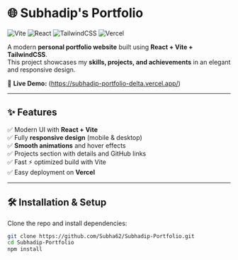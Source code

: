 # 🌐 Subhadip's Portfolio

![Vite](https://img.shields.io/badge/Vite-4A90E2?style=for-the-badge&logo=vite&logoColor=white)
![React](https://img.shields.io/badge/React-20232A?style=for-the-badge&logo=react&logoColor=61DAFB)
![TailwindCSS](https://img.shields.io/badge/TailwindCSS-38B2AC?style=for-the-badge&logo=tailwind-css&logoColor=white)
![Vercel](https://img.shields.io/badge/Deployed%20on-Vercel-black?style=for-the-badge&logo=vercel)

A modern **personal portfolio website** built using **React + Vite + TailwindCSS**.  
This project showcases my **skills, projects, and achievements** in an elegant and responsive design.  

🔗 **Live Demo:** (https://subhadip-portfolio-delta.vercel.app/)

---

## ✨ Features

✅ Modern UI with **React + Vite**  
✅ Fully **responsive design** (mobile & desktop)  
✅ **Smooth animations** and hover effects  
✅ Projects section with details and GitHub links  
✅ Fast ⚡ optimized build with Vite  
✅ Easy deployment on **Vercel**  

---




## 🛠️ Installation & Setup

Clone the repo and install dependencies:

```bash
git clone https://github.com/Subha62/Subhadip-Portfolio.git
cd Subhadip-Portfolio
npm install


